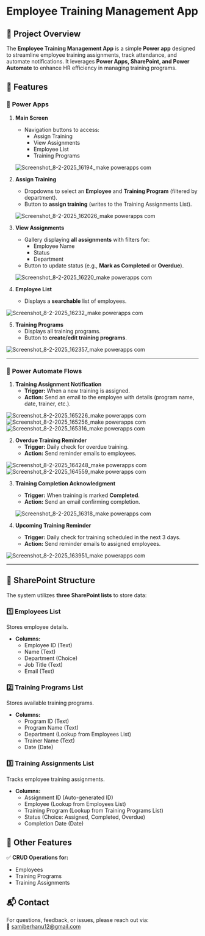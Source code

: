 
# Employee Training Management App

## 📌 Project Overview
The **Employee Training Management App** is a simple **Power app** designed to streamline employee training assignments, track attendance, and automate notifications. It leverages **Power Apps, SharePoint, and Power Automate** to enhance HR efficiency in managing training programs.

## 🚀 Features
### 🔹 **Power Apps**
1. **Main Screen**  
   - Navigation buttons to access:
     - Assign Training  
     - View Assignments  
     - Employee List  
     - Training Programs  

   ![Screenshot_8-2-2025_16194_make powerapps com](https://github.com/user-attachments/assets/73271dc5-8114-4e78-b596-6ff4b1cf633b)


2. **Assign Training**  
   - Dropdowns to select an **Employee** and **Training Program** (filtered by department).  
   - Button to **assign training** (writes to the Training Assignments List).  

   ![Screenshot_8-2-2025_162026_make powerapps com](https://github.com/user-attachments/assets/04346a00-25b3-41cb-8181-bbc2ef9b6a85)


3. **View Assignments**  
   - Gallery displaying **all assignments** with filters for:  
     - Employee Name  
     - Status  
     - Department  
   - Button to update status (e.g., **Mark as Completed** or **Overdue**).  

   ![Screenshot_8-2-2025_16220_make powerapps com](https://github.com/user-attachments/assets/41d4bc59-1ba0-4602-b513-4252a89c6188)


4. **Employee List**  
   - Displays a **searchable** list of employees.  

![Screenshot_8-2-2025_16232_make powerapps com](https://github.com/user-attachments/assets/6bc0778e-9038-403f-bc49-7ab001ddd6ab)




5. **Training Programs**  
   - Displays all training programs.  
   - Button to **create/edit training programs**.  

  ![Screenshot_8-2-2025_162357_make powerapps com](https://github.com/user-attachments/assets/502cd58c-30b2-43ad-bdc1-7adbc3ee0e3e)


---

### 🔹 **Power Automate Flows**
1. **Training Assignment Notification**  
   - **Trigger:** When a new training is assigned.  
   - **Action:** Send an email to the employee with details (program name, date, trainer, etc.).  

 ![Screenshot_8-2-2025_165226_make powerapps com](https://github.com/user-attachments/assets/a6596508-5e58-4522-bc3f-341e125f2063)
  ![Screenshot_8-2-2025_165256_make powerapps com](https://github.com/user-attachments/assets/685d5cd3-778b-4256-8af2-57be807d2d06)
  ![Screenshot_8-2-2025_165316_make powerapps com](https://github.com/user-attachments/assets/c2d7c382-ac7c-46a5-9340-c0346a11453d)


2. **Overdue Training Reminder**  
   - **Trigger:** Daily check for overdue training.  
   - **Action:** Send reminder emails to employees. 

 ![Screenshot_8-2-2025_164248_make powerapps com](https://github.com/user-attachments/assets/19a96698-2e35-4864-9c8e-6f5f4ef5b266)
  ![Screenshot_8-2-2025_164559_make powerapps com](https://github.com/user-attachments/assets/b4181215-4712-4736-b3a2-202f318b054c)


3. **Training Completion Acknowledgment**  
   - **Trigger:** When training is marked **Completed**.  
   - **Action:** Send an email confirming completion.  

   ![Screenshot_8-2-2025_16318_make powerapps com](https://github.com/user-attachments/assets/5a7500ff-b630-4726-bfea-b3f458f85343)


4. **Upcoming Training Reminder**  
   - **Trigger:** Daily check for training scheduled in the next 3 days.  
   - **Action:** Send reminder emails to assigned employees.  

 ![Screenshot_8-2-2025_163951_make powerapps com](https://github.com/user-attachments/assets/d3a3826a-4ea9-4272-8957-4c4f57789395)




---

## 📂 **SharePoint Structure**
The system utilizes **three SharePoint lists** to store data:

### **1️⃣ Employees List**
Stores employee details.  
- **Columns:**
  - Employee ID (Text)
  - Name (Text)
  - Department (Choice)
  - Job Title (Text)
  - Email (Text)

### **2️⃣ Training Programs List**
Stores available training programs.  
- **Columns:**
  - Program ID (Text)
  - Program Name (Text)
  - Department (Lookup from Employees List)
  - Trainer Name (Text)
  - Date (Date)

### **3️⃣ Training Assignments List**
Tracks employee training assignments.  
- **Columns:**
  - Assignment ID (Auto-generated ID)
  - Employee (Lookup from Employees List)
  - Training Program (Lookup from Training Programs List)
  - Status (Choice: Assigned, Completed, Overdue)
  - Completion Date (Date)



## 🔧 **Other Features**
✅ **CRUD Operations for:**
- Employees  
- Training Programs  
- Training Assignments  



## 📬 Contact
For questions, feedback, or issues, please reach out via:  
📧 samiberhanu12@gmail.com   

